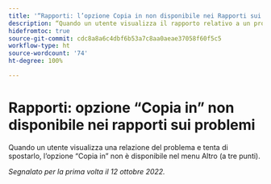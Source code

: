 ```yaml
---
title: '“Rapporti: l’opzione Copia in non disponibile nei Rapporti sui problemi”'
description: “Quando un utente visualizza il rapporto relativo a un problema e tenta di spostarlo, l’opzione Copia in non è disponibile nel menu Altro (tre punti).”
hidefromtoc: true
source-git-commit: cdc8a8a6c4dbf6b53a7c8aa0aeae37058f60f5c5
workflow-type: ht
source-wordcount: '74'
ht-degree: 100%

---
```



# Rapporti: opzione “Copia in” non disponibile nei rapporti sui problemi

Quando un utente visualizza una relazione del problema e tenta di spostarlo, l’opzione “Copia in” non è disponibile nel menu Altro (a tre punti).

_Segnalato per la prima volta il 12 ottobre 2022._

